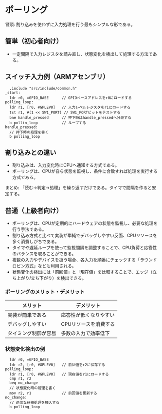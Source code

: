 # ポーリング

冒頭: 割り込みを使わずに入力処理を行う最もシンプルな形である。

## 簡単（初心者向け）

- 一定間隔で入力レジスタを読み直し、状態変化を検出して処理する方法である。

## スイッチ入力例（ARMアセンブリ）

```armasm
  .include "src/include/common.h"
_start:
  ldr r0, =GPIO_BASE      // GPIOベースアドレスをr0にロードする
polling_loop:
  ldr r1, [r0, #GPLEV0]   // 入力レベルレジスタをr1にロードする
  tst r1, #(1 << SW1_PORT) // SW1_PORTビットをテストする
  bne handle_pressed      // 押下時はhandle_pressedへ分岐する
  b pollin_loop           // ループする
handle_pressed:
  // 押下時の処理を書く
  b polling_loop
```

## 割り込みとの違い

- 割り込みは、入力変化時にCPUへ通知する方式である。
- ポーリングは、CPUが自ら状態を監視し、条件に合致すれば処理を実行する方式である。

まとめ: 「読む→判定→処理」を繰り返すだけである。タイマで間隔を作ると安定する。

## 普通（上級者向け）

- ポーリングは、CPUが定期的にハードウェアの状態を監視し、必要な処理を行う手法である。
- 割り込み方式と比べて実装が単純でデバッグしやすい反面、CPUリソースを多く消費しがちである。
- タイマや遅延ループを使って監視間隔を調整することで、CPU負荷と応答性のバランスを取ることができる。
- 複数の入力やデバイスを扱う場合、各入力を順番にチェックする「ラウンドロビン方式」なども利用される。
- 状態変化の検出には「前回値」と「現在値」を比較することで、エッジ（立ち上がり/立ち下がり）を検出できる。

### ポーリングのメリット・デメリット

| メリット             | デメリット                |
|----------------------|--------------------------|
| 実装が簡単である     | 応答性が低くなりやすい   |
| デバッグしやすい     | CPUリソースを消費する    |
| タイミング制御が容易 | 多数の入力で効率低下     |

### 状態変化検出の例

```armasm
  ldr r0, =GPIO_BASE
  ldr r2, [r0, #GPLEV0]   // 前回値をr2に保存する
polling_loop:
  ldr r1, [r0, #GPLEV0]   // 現在値をr1にロードする
  cmp r1, r2
  beq no_change
  // 状態変化時の処理を書く
  mov r2, r1              // 前回値を更新する
no_change:
  // 適切な待機処理を挿入する
  b polling_loop
```
